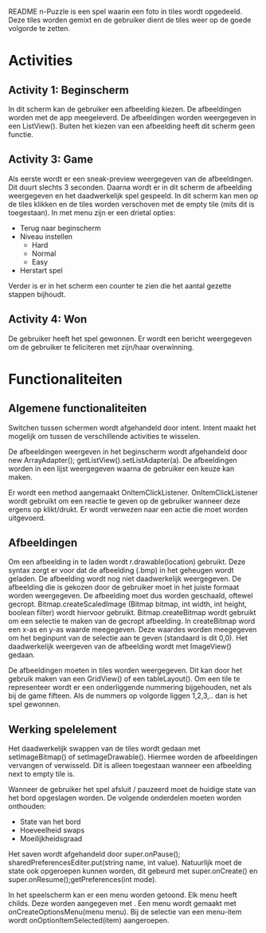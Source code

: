 README
n-Puzzle is een spel waarin een foto in tiles wordt opgedeeld. Deze tiles worden gemixt en de gebruiker dient de tiles weer op de goede volgorde te zetten.

Activities
==========================
Activity 1: Beginscherm
--------------------------
In dit scherm kan de gebruiker een afbeelding kiezen. De afbeeldingen worden met de app meegeleverd. De afbeeldingen worden weergegeven in een ListView(). Buiten het kiezen van een afbeelding heeft dit scherm geen functie.

Activity 3: Game
--------------------------
Als eerste wordt er een sneak-preview weergegeven van de afbeeldingen. Dit duurt slechts 3 seconden. Daarna wordt er in dit scherm de afbeelding weergegeven en het daadwerkelijk spel gespeeld. In dit scherm kan men op de tiles klikken en de tiles worden verschoven met de empty tile (mits dit is toegestaan). In met menu zijn er een drietal opties:
+ Terug naar beginscherm
+ Niveau instellen
    - Hard
    - Normal
    - Easy
+ Herstart spel

Verder is er in het scherm een counter te zien die het aantal gezette stappen bijhoudt.

Activity 4: Won
--------------------------
De gebruiker heeft het spel gewonnen. Er wordt een bericht weergegeven om de gebruiker te feliciteren met zijn/haar overwinning.

Functionaliteiten
==========================

Algemene functionaliteiten
--------------------------
Switchen tussen schermen wordt afgehandeld door intent. Intent maakt het mogelijk om tussen de verschillende activities te wisselen.

De afbeeldingen weergeven in het beginscherm wordt afgehandeld door new ArrayAdapter(); getListView().setListAdapter(a). De afbeeldingen worden  in een lijst weergegeven waarna de gebruiker een keuze kan maken.

Er wordt een method aangemaakt OnItemClickListener. OnItemClickListener wordt gebruikt om een reactie te geven op de gebruiker wanneer deze ergens op klikt/drukt. Er wordt verwezen naar een actie die moet worden uitgevoerd. 

Afbeeldingen
--------------------------
Om een afbeelding in te laden wordt r.drawable(location) gebruikt. Deze syntax zorgt er voor dat de afbeelding (.bmp) in het geheugen wordt geladen. De afbeelding wordt nog niet daadwerkelijk weergegeven. De afbeelding die is gekozen door de gebruiker moet in het juiste formaat worden weergegeven. De afbeelding moet dus worden geschaald, oftewel gecropt. Bitmap.createScaledImage (Bitmap bitmap, int width, int height, boolean filter) wordt hiervoor gebruikt. Bitmap.createBitmap wordt gebruikt om een selectie te maken van de gecropt afbeelding. In createBitmap word een x-as en y-as waarde meegegeven. Deze waardes worden meegegeven om het beginpunt van de selectie aan te geven (standaard is dit 0,0). Het daadwerkelijk weergeven van de afbeelding wordt met ImageView() gedaan. 

De afbeeldingen moeten in tiles worden weergegeven. Dit kan door het gebruik maken van een GridView() of een tableLayout(). Om een tile te representeer wordt er een onderliggende nummering bijgehouden, net als bij de game fifteen. Als de nummers op volgorde liggen 1,2,3,.. dan is het spel gewonnen.

Werking spelelement
--------------------------
Het daadwerkelijk swappen van de tiles wordt gedaan met setImageBitmap() of setImageDrawable(). Hiermee worden de afbeeldingen vervangen of verwisseld. Dit is alleen toegestaan wanneer een afbeelding next to empty tile is.

Wanneer de gebruiker het spel afsluit / pauzeerd moet de huidige state van het bord opgeslagen worden. De volgende onderdelen moeten worden onthouden:
+ State van het bord
+ Hoeveelheid swaps
+ Moeilijkheidsgraad

Het saven wordt afgehandeld door super.onPause(); sharedPreferencesEditer.put<type>(string name, int value). Natuurlijk moet de state ook opgeroepen kunnen worden, dit gebeurd met super.onCreate() en super.onResume();getPreferences(int mode). 

In het speelscherm kan er een menu worden getoond. Elk menu heeft childs. Deze worden aangegeven met <item>. Een menu wordt gemaakt met onCreateOptionsMenu(menu menu). Bij de selectie van een menu-item wordt onOptionItemSelected(item) aangeroepen.
